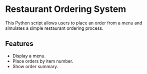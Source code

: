 # Restaurant Ordering System

This Python script allows users to place an order from a menu and simulates a simple restaurant ordering process.

## Features

- Display a menu.
- Place orders by item number.
- Show order summary.
